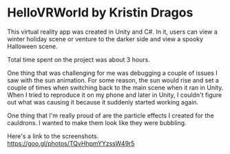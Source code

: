 # HelloVRWorld by Kristin Dragos

This virtual reality app was created in Unity and C#. In it, users can view a winter holiday scene or venture to the darker side and view a spooky Halloween scene.

Total time spent on the project was about 3 hours. 

One thing that was challenging for me was debugging a couple of issues I saw with the sun animation. For some reason, the sun would rise and set a couple of times when switching back to the main scene when it ran in Unity. When I tried to reproduce it on my phone and later in Unity, I couldn't figure out what was causing it because it suddenly started working again.

One thing that I'm really proud of are the particle effects I created for the cauldrons. I wanted to make them look like they were bubbling. 

Here's a link to the screenshots. https://goo.gl/photos/TQvHhpmYYzssW49r5
